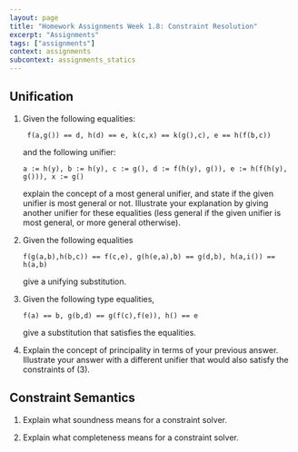 ```yaml
---
layout: page
title: "Homework Assignments Week 1.8: Constraint Resolution"
excerpt: "Assignments"
tags: ["assignments"]
context: assignments
subcontext: assignments_statics
---
```


## Unification

1. Given the following equalities:

        f(a,g()) == d, h(d) == e, k(c,x) == k(g(),c), e == h(f(b,c))

   and the following unifier:

       a := h(y), b := h(y), c := g(), d := f(h(y), g()), e := h(f(h(y), g())), x := g()

   explain the concept of a most general unifier, and state if the
   given unifier is most general or not. Illustrate your explanation
   by giving another unifier for these equalities (less general if the
   given unifier is most general, or more general otherwise).

2. Given the following equalities

       f(g(a,b),h(b,c)) == f(c,e), g(h(e,a),b) == g(d,b), h(a,i()) == h(a,b)

   give a unifying substitution.

3. Given the following type equalities,

       f(a) == b, g(b,d) == g(f(c),f(e)), h() == e

   give a substitution that satisfies the equalities.

4. Explain the concept of principality in terms of your previous
    answer. Illustrate your answer with a different unifier that would
    also satisfy the constraints of (3).

## Constraint Semantics

1. Explain what soundness means for a constraint solver.

2. Explain what completeness means for a constraint solver.
